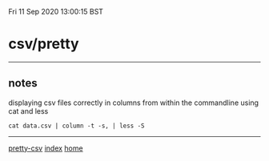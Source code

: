 Fri 11 Sep 2020 13:00:15 BST

# csv/pretty

___

## notes

displaying csv files correctly in columns from within the commandline using cat and less


    cat data.csv | column -t -s, | less -S

___

[pretty-csv](https://www.stefaanlippens.net/pretty-csv.html) 
[index](./index-file.md)
[home](./home.md)






